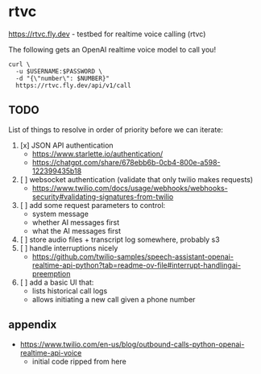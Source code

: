 # rtvc

https://rtvc.fly.dev - testbed for realtime voice calling (rtvc)

The following gets an OpenAI realtime voice model to call you!

```shell
curl \
  -u $USERNAME:$PASSWORD \
  -d "{\"number\": $NUMBER}"
  https://rtvc.fly.dev/api/v1/call
```

## TODO

List of things to resolve in order of priority before we can iterate:

1. [x] JSON API authentication
    * https://www.starlette.io/authentication/
    * https://chatgpt.com/share/678ebb6b-0cb4-800e-a598-122399435b18
1. [ ] websocket authentication (validate that only twilio makes requests)
    * https://www.twilio.com/docs/usage/webhooks/webhooks-security#validating-signatures-from-twilio
1. [ ] add some request parameters to control:
    * system message
    * whether AI messages first
    * what the AI messages first
1. [ ] store audio files + transcript log somewhere, probably s3
1. [ ] handle interruptions nicely
    * https://github.com/twilio-samples/speech-assistant-openai-realtime-api-python?tab=readme-ov-file#interrupt-handlingai-preemption
1. [ ] add a basic UI that:
    * lists historical call logs
    * allows initiating a new call given a phone number

## appendix

* https://www.twilio.com/en-us/blog/outbound-calls-python-openai-realtime-api-voice
    * initial code ripped from here
